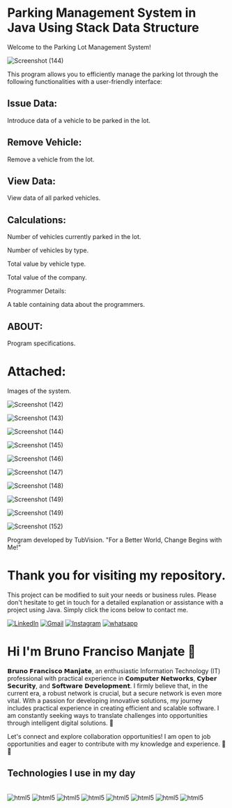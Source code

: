 # Parking Management System in Java Using Stack Data Structure
Welcome to the Parking Lot Management System!

![Screenshot (144)](https://github.com/BrunoManjate/Parking-Management-System-in-Java-Using-Stack-Data-Structure/assets/87826515/5f771eeb-9915-455e-b349-b4996170a410)

This program allows you to efficiently manage the parking lot through the following functionalities with a user-friendly interface:

## Issue Data:
Introduce data of a vehicle to be parked in the lot.

## Remove Vehicle:
Remove a vehicle from the lot.

## View Data:
View data of all parked vehicles.

## Calculations:
<p>Number of vehicles currently parked in the lot.
<p>Number of vehicles by type.
<p>Total value by vehicle type.
<p>Total value of the company.
<p>Programmer Details:
<p>A table containing data about the programmers.

## ABOUT:
Program specifications.

# Attached:
Images of the system.

![Screenshot (142)](https://github.com/BrunoManjate/Parking-Management-System-in-Java-Using-Stack-Data-Structure/assets/87826515/c0833810-4167-4c71-a9a0-8b2839033b89)

![Screenshot (143)](https://github.com/BrunoManjate/Parking-Management-System-in-Java-Using-Stack-Data-Structure/assets/87826515/c9f79339-390a-461a-90fc-b818e7dc6a6b)

![Screenshot (144)](https://github.com/BrunoManjate/Parking-Management-System-in-Java-Using-Stack-Data-Structure/assets/87826515/5f771eeb-9915-455e-b349-b4996170a410)

![Screenshot (145)](https://github.com/BrunoManjate/Parking-Management-System-in-Java-Using-Stack-Data-Structure/assets/87826515/d92281a5-a9cc-471f-81c4-d15c236b5cc8)

![Screenshot (146)](https://github.com/BrunoManjate/Parking-Management-System-in-Java-Using-Stack-Data-Structure/assets/87826515/68cfdd9b-0b6d-4e30-b1d0-5fa1aaac46e9)

![Screenshot (147)](https://github.com/BrunoManjate/Parking-Management-System-in-Java-Using-Stack-Data-Structure/assets/87826515/0fe5cc89-c4b6-4a7f-8bda-e18fdd49da33)

![Screenshot (148)](https://github.com/BrunoManjate/Parking-Management-System-in-Java-Using-Stack-Data-Structure/assets/87826515/84720afd-e310-42fb-99ee-b26019a3da7c)

![Screenshot (149)](https://github.com/BrunoManjate/Parking-Management-System-in-Java-Using-Stack-Data-Structure/assets/87826515/7dba4091-3b88-414f-bf27-d9443e5efef3)

![Screenshot (149)](https://github.com/BrunoManjate/Parking-Management-System-in-Java-Using-Stack-Data-Structure/assets/87826515/090db4a2-286c-4d43-b5bc-c2372724c965)

![Screenshot (152)](https://github.com/BrunoManjate/Parking-Management-System-in-Java-Using-Stack-Data-Structure/assets/87826515/8310e31d-0d6a-4cee-9477-bfe6a9e23b3f)


Program developed by TubVision.
"For a Better World, Change Begins with Me!"

# Thank you for visiting my repository. 
This project can be modified to suit your needs or business rules. Please don't hesitate to get in touch for a detailed explanation or assistance with a project using Java. Simply click the icons below to contact me.

[![LinkedIn](https://img.shields.io/badge/LinkedIn-0077B5?style=for-the-badge&logo=linkedin&logoColor=white)](https://www.linkedin.com/in/bruno-f-manjate-150089241?lipi=urn%3Ali%3Apage%3Ad_flagship3_profile_view_base_contact_details%3BQOM07OcwT2CuA8S8c18zbw%3D%3D)
[![Gmail](https://img.shields.io/badge/Gmail-D14836?style=for-the-badge&logo=gmail&logoColor=white)](brunomanjate2@gmail.com)
[![Instagram](https://img.shields.io/badge/Instagram-E4405F?style=for-the-badge&logo=instagram&logoColor=white)](https://www.instagram.com/bruno_f_manjate/)
[![whatsapp](https://img.shields.io/badge/WhatsApp-25D366?style=for-the-badge&logo=whatsapp&logoColor=white)](https://wa.me/845603981?text=Hello%2C%20how%20are%20you%3F%20I%20came%20from%20GitHub%2C%20can%20we%20talk%3F)

# Hi I'm Bruno Franciso Manjate 👋

𝗕𝗿𝘂𝗻𝗼 𝗙𝗿𝗮𝗻𝗰𝗶𝘀𝗰𝗼 𝗠𝗮𝗻𝗷𝗮𝘁𝗲, an enthusiastic Information Technology (IT) professional with practical experience in 𝗖𝗼𝗺𝗽𝘂𝘁𝗲𝗿 𝗡𝗲𝘁𝘄𝗼𝗿𝗸𝘀, 𝗖𝘆𝗯𝗲𝗿 𝗦𝗲𝗰𝘂𝗿𝗶𝘁𝘆, and 𝗦𝗼𝗳𝘁𝘄𝗮𝗿𝗲 𝗗𝗲𝘃𝗲𝗹𝗼𝗽𝗺𝗲𝗻𝘁. I firmly believe that, in the current era, a robust network is crucial, but a secure network is even more vital. With a passion for developing innovative solutions, my journey includes practical experience in creating efficient and scalable software. I am constantly seeking ways to translate challenges into opportunities through intelligent digital solutions. 🚀

Let's connect and explore collaboration opportunities! I am open to job opportunities and eager to contribute with my knowledge and experience. 🤝✨

## Technologies I use in my day

<div style = "display: inline-block"><br> 
  <img  aling="" alt="html5" src="https://img.shields.io/badge/HTML5-E34F26?style=for-the-badge&logo=html5&logoColor=white"/>
  <img  aling="center" alt="html5" src="https://img.shields.io/badge/CSS-239120?&style=for-the-badge&logo=css3&logoColor=white"/>
  <img  aling="center" alt="html5" src="https://img.shields.io/badge/JavaScript-F7DF1E?style=for-the-badge&logo=javascript&logoColor=black"/>
   <img  aling="center" alt="html5" src="https://img.shields.io/badge/PHP-777BB4?style=for-the-badge&logo=php&logoColor=white"/>
  <img  aling="center" alt="html5" src="https://img.shields.io/badge/C-00599C?style=for-the-badge&logo=c&logoColor=white"/>
  <img  aling="center" alt="html5" src="https://img.shields.io/badge/C%2B%2B-00599C?style=for-the-badge&logo=c%2B%2B&logoColor=white"/>
 <img  aling="center" alt="html5" src="https://img.shields.io/badge/Java-ED8B00?style=for-the-badge&logo=openjdk&logoColor=white"/>  
  <img  aling="center" alt="html5" src="https://img.shields.io/badge/MySQL-00000F?style=for-the-badge&logo=mysql&logoColor=white"/>  
</div><br>

